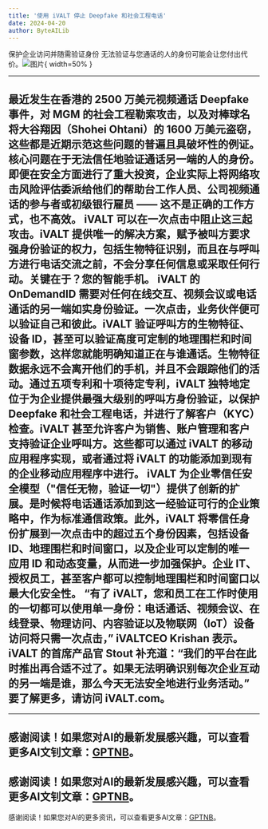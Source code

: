 ```yaml
---
title: '使用 iVALT 停止 Deepfake 和社会工程电话'
date: 2024-04-20
author: ByteAILib
---
```


保护企业访问并随需验证身份
无法验证与您通话的人的身份可能会让您付出代价。![图片](https://ai-techpark.com/wp-content/uploads/2020/06/Buyer-Guide-500x281-1.jpg){ width=50% }

---
最近发生在香港的 2500 万美元视频通话 Deepfake 事件，对 MGM 的社会工程勒索攻击，以及对棒球名将大谷翔因（Shohei Ohtani）的 1600 万美元盗窃，这些都是近期示范这些问题的普遍且具破坏性的例证。核心问题在于无法信任地验证通话另一端的人的身份。即便在安全方面进行了重大投资，企业实际上将网络攻击风险评估委派给他们的帮助台工作人员、公司视频通话的参与者或初级银行雇员 —— 这不是正确的工作方式，也不高效。
iVALT 可以在一次点击中阻止这三起攻击。iVALT 提供唯一的解决方案，赋予被叫方要求强身份验证的权力，包括生物特征识别，而且在与呼叫方进行电话交流之前，不会分享任何信息或采取任何行动。关键在于？您的智能手机。 iVALT 的 OnDemandID 需要对任何在线交互、视频会议或电话通话的另一端如实身份验证。一次点击，业务伙伴便可以验证自己和彼此。iVALT 验证呼叫方的生物特征、设备 ID，甚至可以验证高度可定制的地理围栏和时间窗参数，这样您就能明确知道正在与谁通话。生物特征数据永远不会离开他们的手机，并且不会跟踪他们的活动。通过五项专利和十项待定专利，iVALT 独特地定位于为企业提供最强大级别的呼叫方身份验证，以保护 Deepfake 和社会工程电话，并进行了解客户（KYC）检查。iVALT 甚至允许客户为销售、账户管理和客户支持验证企业呼叫方。这些都可以通过 iVALT 的移动应用程序实现，或者通过将 iVALT 的功能添加到现有的企业移动应用程序中进行。
iVALT 为企业零信任安全模型（"信任无物，验证一切"）提供了创新的扩展。是时候将电话通话添加到这一经验证可行的企业策略中，作为标准通信政策。此外，iVALT 将零信任身份扩展到一次点击中的超过五个身份因素，包括设备 ID、地理围栏和时间窗口，以及企业可以定制的唯一应用 ID 和动态变量，从而进一步加强保护。企业 IT、授权员工，甚至客户都可以控制地理围栏和时间窗口以最大化安全性。
“有了 iVALT，您和员工在工作时使用的一切都可以使用单一身份：电话通话、视频会议、在线登录、物理访问、内容验证以及物联网（IoT）设备访问将只需一次点击，” iVALTCEO Krishan 表示。
iVALT 的首席产品官 Stout 补充道：“我们的平台在此时推出再合适不过了。如果无法明确识别每次企业互动的另一端是谁，那么今天无法安全地进行业务活动。”
要了解更多，请访问 iVALT.com。
---

---
感谢阅读！如果您对AI的最新发展感兴趣，可以查看更多AI文钊文章：[GPTNB](https://gptnb.com)。
---
感谢阅读！如果您对AI的最新发展感兴趣，可以查看更多AI文钊文章：[GPTNB](https://gptnb.com)。
---
感谢阅读！如果您对AI的更多资讯，可以查看更多AI文章：[GPTNB](https://gptnb.com)。